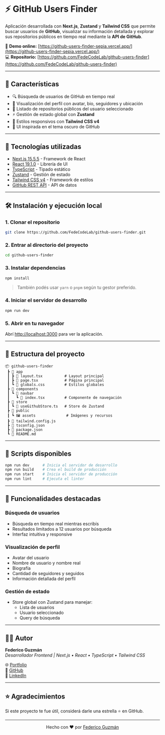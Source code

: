 # ⚡ GitHub Users Finder

Aplicación desarrollada con **Next.js**, **Zustand** y **Tailwind CSS** que permite buscar usuarios de **GitHub**, visualizar su información detallada y explorar sus repositorios públicos en tiempo real mediante la **API de GitHub**.

🔗 **Demo online:** [https://github-users-finder-sepia.vercel.app/](https://github-users-finder-sepia.vercel.app/)  
💻 **Repositorio:** [https://github.com/FedeCodeLab/github-users-finder](https://github.com/FedeCodeLab/github-users-finder)

---

## 🚀 Características

- 🔍 Búsqueda de usuarios de GitHub en tiempo real
- 👤 Visualización del perfil con avatar, bio, seguidores y ubicación
- 📂 Listado de repositorios públicos del usuario seleccionado
- ⚡ Gestión de estado global con **Zustand**
- 🎨 Estilos responsivos con **Tailwind CSS v4**
- 🌙 UI inspirada en el tema oscuro de GitHub

---

## 🧩 Tecnologías utilizadas

- [Next.js 15.5.5](https://nextjs.org/) - Framework de React
- [React 19.1.0](https://react.dev/) - Librería de UI
- [TypeScript](https://www.typescriptlang.org/) - Tipado estático
- [Zustand](https://github.com/pmndrs/zustand) - Gestión de estado
- [Tailwind CSS v4](https://tailwindcss.com/) - Framework de estilos
- [GitHub REST API](https://docs.github.com/en/rest) - API de datos

---

## 🛠️ Instalación y ejecución local

### 1. Clonar el repositorio
```bash
git clone https://github.com/FedeCodeLab/github-users-finder.git
```

### 2. Entrar al directorio del proyecto
```bash
cd github-users-finder
```

### 3. Instalar dependencias
```bash
npm install
```

> También podés usar `yarn` o `pnpm` según tu gestor preferido.

### 4. Iniciar el servidor de desarrollo
```bash
npm run dev
```

### 5. Abrir en tu navegador

Abrí [http://localhost:3000](http://localhost:3000) para ver la aplicación.

---

## 🧠 Estructura del proyecto
```
📦 github-users-finder
 ┣ 📂 app
 ┃ ┣ 📜 layout.tsx          # Layout principal
 ┃ ┣ 📜 page.tsx            # Página principal
 ┃ ┗ 📜 globals.css         # Estilos globales
 ┣ 📂 components
 ┃ ┗ 📂 navbar
 ┃   ┗ 📜 index.tsx         # Componente de navegación
 ┣ 📂 store
 ┃ ┗ 📜 useGithubStore.ts   # Store de Zustand
 ┣ 📂 public
 ┃ ┗ 🖼️ assets              # Imágenes y recursos
 ┣ 📜 tailwind.config.js
 ┣ 📜 tsconfig.json
 ┣ 📜 package.json
 ┗ 📜 README.md
```

---

## 🔧 Scripts disponibles
```bash
npm run dev      # Inicia el servidor de desarrollo
npm run build    # Crea el build de producción
npm run start    # Inicia el servidor de producción
npm run lint     # Ejecuta el linter
```

---

## 🌟 Funcionalidades destacadas

### Búsqueda de usuarios
- Búsqueda en tiempo real mientras escribís
- Resultados limitados a 12 usuarios por búsqueda
- Interfaz intuitiva y responsive

### Visualización de perfil
- Avatar del usuario
- Nombre de usuario y nombre real
- Biografía
- Cantidad de seguidores y seguidos
- Información detallada del perfil

### Gestión de estado
- Store global con Zustand para manejar:
  - Lista de usuarios
  - Usuario seleccionado
  - Query de búsqueda

---

## 🧑‍💻 Autor

**Federico Guzmán**  
_Desarrollador Frontend | Next.js • React • TypeScript • Tailwind CSS_

🌐 [Portfolio](https://fedecodelab.vercel.app)  
🐙 [GitHub](https://github.com/FedeCodeLab)  
💼 [LinkedIn](https://www.linkedin.com/in/federico-guzman)

---

## ⭐ Agradecimientos

Si este proyecto te fue útil, considerá darle una estrella ⭐ en GitHub.

---

<div align="center">
  Hecho con ❤️ por <a href="https://github.com/FedeCodeLab">Federico Guzmán</a>
</div>
